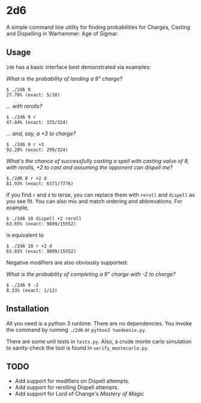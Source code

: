 # 2d6
A simple command line utility for finding probabilities for Charges, Casting and Dispelling in Warhammer: Age of Sigmar.

## Usage

`2d6` has a basic interface best demonstrated via examples:

*What is the probability of landing a 9" charge?*
```shell
$ ./2d6 9
27.78% (exact: 5/18)
```
*... with rerolls?*
```shell
$ ./2d6 9 r
47.84% (exact: 155/324)
```

*... and, say, a +3 to charge?*
```shell
$ ./2d6 9 r +3
92.28% (exact: 299/324)
```

*What's the chance of successfully casting a spell with casting value of 8, with rerolls, +2 to cast and assuming the opponent can dispell me?*
```shell
$./2d6 8 r +2 d
81.93% (exact: 6371/7776)
```

If you find `r` and `d` to terse, you can replace them with `reroll` and `dispell` as you see fit.
You can also mix and match ordering and abbrevations. For example,

```shell
$ ./2d6 10 dispell +2 reroll
63.65% (exact: 9899/15552)
```
is equivalent to

```shell
$ ./2d6 10 r +2 d
63.65% (exact: 9899/15552)
```

Negative modifiers are also obviously supported:

*What is the probability of completing a 9" charge with -2 to charge?*
```shell
$ ./2d6 9 -2
8.33% (exact: 1/12)
```

## Installation

All you need is a python 3 runtime. There are no dependencies.
You invoke the command by running `./2d6` or `python3 twodeesix.py`.

There are some unit tests in `tests.py`. Also, a crude monte carlo
simulation to sanity-check the tool is found in `verify_montecarlo.py`.

## TODO

- Add support for modifiers on Dispell attempts.
- Add support for rerolling Dispell attempts.
- Add support for Lord of Change's *Mastery of Magic*

